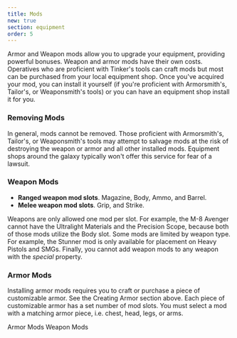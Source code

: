 ```yaml
---
title: Mods
new: true
section: equipment
order: 5
---
```

Armor and Weapon mods allow you to upgrade your equipment, providing powerful bonuses. Weapon and armor mods have their
own costs. Operatives who are proficient with Tinker's tools can craft mods but most can be purchased from your local equipment
shop. Once you've acquired your mod, you can install it yourself (if you're proficient with Armorsmith's, Tailor's, or
Weaponsmith's tools) or you can have an equipment shop install it for you.

### Removing Mods
In general, mods cannot be removed. Those proficient with Armorsmith's, Tailor's, or Weaponsmith's tools may attempt to
salvage mods at the risk of destroying the weapon or armor and all other installed mods. Equipment shops around the galaxy
typically won't offer this service for fear of a lawsuit.

### Weapon Mods
- __Ranged weapon mod slots__. Magazine, Body, Ammo, and Barrel.
- __Melee weapon mod slots__. Grip, and Strike.

Weapons are only allowed one mod per slot.  For example, the M-8 Avenger cannot have the Ultralight Materials and the 
Precision Scope, because both of those mods utilize the Body slot. Some mods are limited by weapon type. For example, 
the Stunner mod is only available for placement on Heavy Pistols and SMGs. Finally, you cannot add weapon mods to any 
weapon with the _special_ property.

### Armor Mods
Installing armor mods requires you to craft or purchase a piece of customizable armor. See
the Creating Armor section above. Each piece of customizable armor
has a set number of mod slots. You must select a mod with a matching armor piece, i.e. chest, head, legs, or arms.

<v-btn to="/armor-mods" color="secondary" nuxt>Armor Mods</v-btn> <v-btn to="/weapon-mods" color="secondary" class="ml-3" nuxt>Weapon Mods</v-btn>
